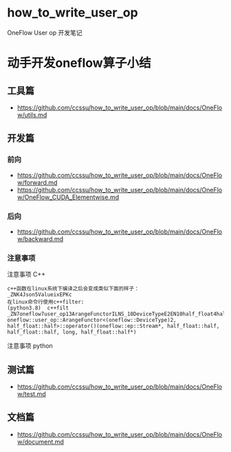 # how_to_write_user_op
OneFlow User op 开发笔记

# 动手开发oneflow算子小结 
## 工具篇

- https://github.com/ccssu/how_to_write_user_op/blob/main/docs/OneFlow/utils.md

## 开发篇

### 前向
- https://github.com/ccssu/how_to_write_user_op/blob/main/docs/OneFlow/forward.md
- https://github.com/ccssu/how_to_write_user_op/blob/main/docs/OneFlow/OneFlow_CUDA_Elementwise.md
### 后向
- https://github.com/ccssu/how_to_write_user_op/blob/main/docs/OneFlow/backward.md
### 注意事项
注意事项 C++
```
c++函数在linux系统下编译之后会变成类似下面的样子：
_ZNK4Json5ValueixEPKc
在linux命令行使用c++filter:
(python3.8)  c++filt _ZN7oneflow7user_op13ArangeFunctorILNS_10DeviceTypeE2EN10half_float4halfEEclEPNS_2ep6StreamES4_S4_lPS4_
oneflow::user_op::ArangeFunctor<(oneflow::DeviceType)2, half_float::half>::operator()(oneflow::ep::Stream*, half_float::half, half_float::half, long, half_float::half*)
```
注意事项 python 
## 测试篇
- https://github.com/ccssu/how_to_write_user_op/blob/main/docs/OneFlow/test.md
## 文档篇
- https://github.com/ccssu/how_to_write_user_op/blob/main/docs/OneFlow/document.md


